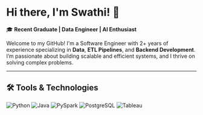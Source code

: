 # Hi there, I'm Swathi! 👋  

🎓 **Recent Graduate | Data Engineer | AI Enthusiast**  

Welcome to my GitHub! I'm a Software Engineer with 2+ years of experience specializing in **Data**, **ETL Pipelines**, and **Backend Development**. I’m passionate about building scalable and efficient systems, and I thrive on solving complex problems.  

---

## 🛠️ Tools &  Technologies 

![Python](https://img.shields.io/badge/Python-3776AB?style=for-the-badge&logo=python&logoColor=white)
![Java](https://img.shields.io/badge/Java-007396?style=for-the-badge&logo=java&logoColor=white)
![PySpark](https://img.shields.io/badge/PySpark-orange?style=for-the-badge)
![PostgreSQL](https://img.shields.io/badge/PostgreSQL-316192?style=for-the-badge&logo=postgresql&logoColor=white)
![Tableau](https://img.shields.io/badge/Tableau-E97627?style=for-the-badge&logo=tableau&logoColor=white)

